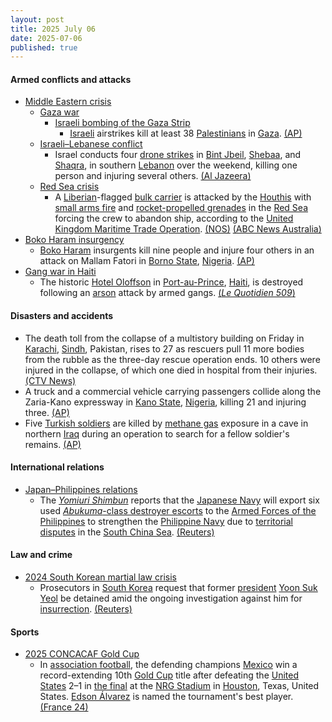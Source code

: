 ```yaml
---
layout: post
title: 2025 July 06
date: 2025-07-06
published: true
---
```



#### Armed conflicts and attacks

* [Middle Eastern crisis](https://en.wikipedia.org/wiki/Middle_Eastern_crisis_%282023-present%29 "Middle Eastern crisis (2023-present)")
  * [Gaza war](https://en.wikipedia.org/wiki/Gaza_war "Gaza war")
    * [Israeli bombing of the Gaza Strip](https://en.wikipedia.org/wiki/Israeli_bombing_of_the_Gaza_Strip "Israeli bombing of the Gaza Strip")
      * [Israeli](https://en.wikipedia.org/wiki/Israeli_Air_Force "Israeli Air Force") airstrikes kill at least 38 [Palestinians](https://en.wikipedia.org/wiki/Palestinians "Palestinians") in [Gaza](https://en.wikipedia.org/wiki/Gaza_Strip "Gaza Strip"). [(AP)](https://apnews.com/article/gaza-hamas-israel-ceasefire-f98461150ec7572beb8432325cbfd299)
  * [Israeli–Lebanese conflict](https://en.wikipedia.org/wiki/Israeli%E2%80%93Lebanese_conflict "Israeli–Lebanese conflict")
    * Israel conducts four [drone strikes](https://en.wikipedia.org/wiki/Drone_warfare "Drone warfare") in [Bint Jbeil](https://en.wikipedia.org/wiki/Bint_Jbeil "Bint Jbeil"), [Shebaa](https://en.wikipedia.org/wiki/Shebaa "Shebaa"), and [Shaqra](https://en.wikipedia.org/wiki/Shaqra%2C_Lebanon "Shaqra, Lebanon"), in southern [Lebanon](https://en.wikipedia.org/wiki/Lebanon "Lebanon") over the weekend, killing one person and injuring several others. [(Al Jazeera)](https://www.aljazeera.com/news/2025/7/5/israeli-drone-attacks-in-southern-lebanon-kill-one-injure-several-people)
  * [Red Sea crisis](https://en.wikipedia.org/wiki/Red_Sea_crisis "Red Sea crisis")
    * A [Liberian](https://en.wikipedia.org/wiki/Liberia "Liberia")-flagged [bulk carrier](https://en.wikipedia.org/wiki/Bulk_carrier "Bulk carrier") is attacked by the [Houthis](https://en.wikipedia.org/wiki/Houthis "Houthis") with [small arms fire](https://en.wikipedia.org/wiki/Firearm "Firearm") and [rocket-propelled grenades](https://en.wikipedia.org/wiki/Rocket-propelled_grenade "Rocket-propelled grenade") in the [Red Sea](https://en.wikipedia.org/wiki/Red_Sea "Red Sea") forcing the crew to abandon ship, according to the [United Kingdom Maritime Trade Operation](https://en.wikipedia.org/wiki/Naval_co-operation_and_guidance_for_shipping "Naval co-operation and guidance for shipping"). [(NOS)](https://nos.nl/artikel/2573952-voor-het-eerst-in-maanden-grote-aanval-op-schip-in-rode-zee) [(ABC News Australia)](https://www.abc.net.au/news/2025-07-06/ship-attacked-in-red-sea-near-yemen-uktmo-says/105500588)
* [Boko Haram insurgency](https://en.wikipedia.org/wiki/Boko_Haram_insurgency "Boko Haram insurgency")
  * [Boko Haram](https://en.wikipedia.org/wiki/Boko_Haram "Boko Haram") insurgents kill nine people and injure four others in an attack on Mallam Fatori in [Borno State](https://en.wikipedia.org/wiki/Borno_State "Borno State"), [Nigeria](https://en.wikipedia.org/wiki/Nigeria "Nigeria"). [(AP)](https://apnews.com/article/nigeria-boko-haram-attack-extremism-1781a9fce9d63155806c319409296afe)
* [Gang war in Haiti](https://en.wikipedia.org/wiki/Gang_war_in_Haiti "Gang war in Haiti")
  * The historic [Hotel Oloffson](https://en.wikipedia.org/wiki/Hotel_Oloffson "Hotel Oloffson") in [Port-au-Prince](https://en.wikipedia.org/wiki/Port-au-Prince "Port-au-Prince"), [Haiti](https://en.wikipedia.org/wiki/Haiti "Haiti"), is destroyed following an [arson](https://en.wikipedia.org/wiki/Arson "Arson") attack by armed gangs. [(*Le Quotidien 509*)](https://lequotidien509.com/lhotel-oloffson-reduit-en-cendres-un-symbole-de-port-au-prince-seffondre/)

#### Disasters and accidents

* The death toll from the collapse of a multistory building on Friday in [Karachi](https://en.wikipedia.org/wiki/Karachi "Karachi"), [Sindh](https://en.wikipedia.org/wiki/Sindh "Sindh"), Pakistan, rises to 27 as rescuers pull 11 more bodies from the rubble as the three-day rescue operation ends. 10 others were injured in the collapse, of which one died in hospital from their injuries. [(CTV News)](https://www.ctvnews.ca/world/article/death-toll-rises-to-27-in-pakistan-building-collapse-as-rescue-ends/)
* A truck and a commercial vehicle carrying passengers collide along the Zaria-Kano expressway in [Kano State](https://en.wikipedia.org/wiki/Kano_State "Kano State"), [Nigeria](https://en.wikipedia.org/wiki/Nigeria "Nigeria"), killing 21 and injuring three. [(AP)](https://apnews.com/article/nigeria-road-crash-kano-state-c593a9340fc75aeec11ec4af1a15c8cc)
* Five [Turkish soldiers](https://en.wikipedia.org/wiki/Turkish_Armed_Forces "Turkish Armed Forces") are killed by [methane gas](https://en.wikipedia.org/wiki/Methane_gas "Methane gas") exposure in a cave in northern [Iraq](https://en.wikipedia.org/wiki/Iraq "Iraq") during an operation to search for a fellow soldier's remains. [(AP)](https://apnews.com/article/turkey-methane-gas-cave-iraq-soldiers-aaf1594dace8367327446285892be022)

#### International relations

* [Japan–Philippines relations](https://en.wikipedia.org/wiki/Japan%E2%80%93Philippines_relations "Japan–Philippines relations")
  * The *[Yomiuri Shimbun](https://en.wikipedia.org/wiki/Yomiuri_Shimbun "Yomiuri Shimbun")* reports that the [Japanese Navy](https://en.wikipedia.org/wiki/Japan_Maritime_Self-Defense_Force "Japan Maritime Self-Defense Force") will export six used [*Abukuma*-class destroyer escorts](https://en.wikipedia.org/wiki/Abukuma-class_destroyer_escort "Abukuma-class destroyer escort") to the [Armed Forces of the Philippines](https://en.wikipedia.org/wiki/Armed_Forces_of_the_Philippines "Armed Forces of the Philippines") to strengthen the [Philippine Navy](https://en.wikipedia.org/wiki/Philippine_Navy "Philippine Navy") due to [territorial disputes](https://en.wikipedia.org/wiki/Territorial_disputes_in_the_South_China_Sea "Territorial disputes in the South China Sea") in the [South China Sea](https://en.wikipedia.org/wiki/South_China_Sea "South China Sea"). [(Reuters)](https://www.reuters.com/world/china/japan-export-used-destroyers-philippines-deter-china-yomiuri-reports-2025-07-06/)

#### Law and crime

* [2024 South Korean martial law crisis](https://en.wikipedia.org/wiki/2024_South_Korean_martial_law_crisis "2024 South Korean martial law crisis")
  * Prosecutors in [South Korea](https://en.wikipedia.org/wiki/South_Korea "South Korea") request that former [president](https://en.wikipedia.org/wiki/President_of_South_Korea "President of South Korea") [Yoon Suk Yeol](https://en.wikipedia.org/wiki/Yoon_Suk_Yeol "Yoon Suk Yeol") be detained amid the ongoing investigation against him for [insurrection](https://en.wikipedia.org/wiki/Insurrection "Insurrection"). [(Reuters)](https://www.reuters.com/world/asia-pacific/south-korea-prosecutors-file-request-detain-ex-president-yoon-2025-07-06/)

#### Sports

* [2025 CONCACAF Gold Cup](https://en.wikipedia.org/wiki/2025_CONCACAF_Gold_Cup "2025 CONCACAF Gold Cup")
  * In [association football](https://en.wikipedia.org/wiki/Association_football "Association football"), the defending champions [Mexico](https://en.wikipedia.org/wiki/Mexico_national_football_team "Mexico national football team") win a record-extending 10th [Gold Cup](https://en.wikipedia.org/wiki/CONCACAF_Gold_Cup "CONCACAF Gold Cup") title after defeating the [United States](https://en.wikipedia.org/wiki/United_States_men%27s_national_soccer_team "United States men's national soccer team") 2–1 in [the final](https://en.wikipedia.org/wiki/2025_CONCACAF_Gold_Cup_final "2025 CONCACAF Gold Cup final") at the [NRG Stadium](https://en.wikipedia.org/wiki/NRG_Stadium "NRG Stadium") in [Houston](https://en.wikipedia.org/wiki/Houston "Houston"), Texas, United States. [Edson Álvarez](https://en.wikipedia.org/wiki/Edson_%C3%81lvarez "Edson Álvarez") is named the tournament's best player. [(France 24)](https://www.france24.com/en/live-news/20250707-mexico-defeat-usa-2-1-to-retain-concacaf-gold-cup)
